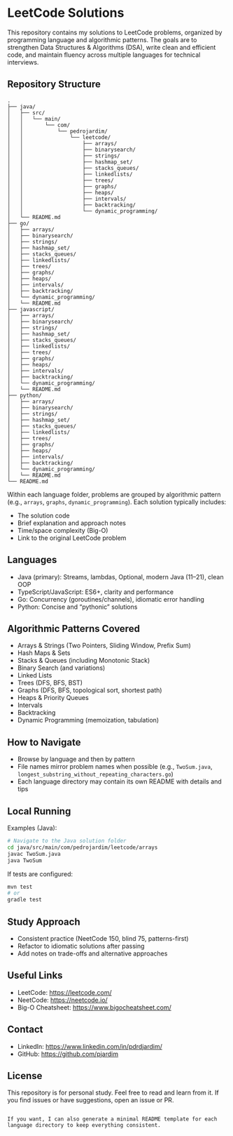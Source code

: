 # LeetCode Solutions

This repository contains my solutions to LeetCode problems, organized by programming language and algorithmic patterns. The goals are to strengthen Data Structures & Algorithms (DSA), write clean and efficient code, and maintain fluency across multiple languages for technical interviews.

## Repository Structure

```text
.
├── java/
│   ├── src/
│   │   └── main/
│   │       └── com/
│   │           └── pedrojardim/
│   │               └── leetcode/
│   │                   ├── arrays/
│   │                   ├── binarysearch/
│   │                   ├── strings/
│   │                   ├── hashmap_set/
│   │                   ├── stacks_queues/
│   │                   ├── linkedlists/
│   │                   ├── trees/
│   │                   ├── graphs/
│   │                   ├── heaps/
│   │                   ├── intervals/
│   │                   ├── backtracking/
│   │                   └── dynamic_programming/
│   └── README.md
├── go/
│   ├── arrays/
│   ├── binarysearch/
│   ├── strings/
│   ├── hashmap_set/
│   ├── stacks_queues/
│   ├── linkedlists/
│   ├── trees/
│   ├── graphs/
│   ├── heaps/
│   ├── intervals/
│   ├── backtracking/
│   └── dynamic_programming/
│   └── README.md
├── javascript/
│   ├── arrays/
│   ├── binarysearch/
│   ├── strings/
│   ├── hashmap_set/
│   ├── stacks_queues/
│   ├── linkedlists/
│   ├── trees/
│   ├── graphs/
│   ├── heaps/
│   ├── intervals/
│   ├── backtracking/
│   └── dynamic_programming/
│   └── README.md
├── python/
│   ├── arrays/
│   ├── binarysearch/
│   ├── strings/
│   ├── hashmap_set/
│   ├── stacks_queues/
│   ├── linkedlists/
│   ├── trees/
│   ├── graphs/
│   ├── heaps/
│   ├── intervals/
│   ├── backtracking/
│   └── dynamic_programming/
│   └── README.md
└── README.md
```

Within each language folder, problems are grouped by algorithmic pattern (e.g., `arrays`, `graphs`, `dynamic_programming`). Each solution typically includes:
- The solution code
- Brief explanation and approach notes
- Time/space complexity (Big-O)
- Link to the original LeetCode problem

## Languages

- Java (primary): Streams, lambdas, Optional, modern Java (11–21), clean OOP
- TypeScript/JavaScript: ES6+, clarity and performance
- Go: Concurrency (goroutines/channels), idiomatic error handling
- Python: Concise and “pythonic” solutions

## Algorithmic Patterns Covered

- Arrays & Strings (Two Pointers, Sliding Window, Prefix Sum)
- Hash Maps & Sets
- Stacks & Queues (including Monotonic Stack)
- Binary Search (and variations)
- Linked Lists
- Trees (DFS, BFS, BST)
- Graphs (DFS, BFS, topological sort, shortest path)
- Heaps & Priority Queues
- Intervals
- Backtracking
- Dynamic Programming (memoization, tabulation)

## How to Navigate

- Browse by language and then by pattern
- File names mirror problem names when possible (e.g., `TwoSum.java`, `longest_substring_without_repeating_characters.go`)
- Each language directory may contain its own README with details and tips

## Local Running

Examples (Java):
```bash
# Navigate to the Java solution folder
cd java/src/main/com/pedrojardim/leetcode/arrays
javac TwoSum.java
java TwoSum
```

If tests are configured:
```bash
mvn test
# or
gradle test
```

## Study Approach

- Consistent practice (NeetCode 150, blind 75, patterns-first)
- Refactor to idiomatic solutions after passing
- Add notes on trade-offs and alternative approaches

## Useful Links

- LeetCode: https://leetcode.com/
- NeetCode: https://neetcode.io/
- Big-O Cheatsheet: https://www.bigocheatsheet.com/

## Contact

- LinkedIn: https://www.linkedin.com/in/pdrdjardim/
- GitHub: https://github.com/pjardim

## License

This repository is for personal study. Feel free to read and learn from it. If you find issues or have suggestions, open an issue or PR.
```

If you want, I can also generate a minimal README template for each language directory to keep everything consistent.